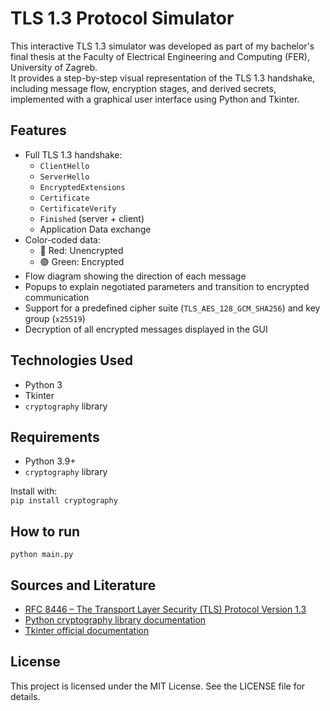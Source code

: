 # TLS 1.3 Protocol Simulator

This interactive TLS 1.3 simulator was developed as part of my bachelor's final thesis at the Faculty of Electrical Engineering and Computing (FER), University of Zagreb.  
It provides a step-by-step visual representation of the TLS 1.3 handshake, including message flow, encryption stages, and derived secrets, implemented with a graphical user interface using Python and Tkinter.


## Features

- Full TLS 1.3 handshake:
  - `ClientHello`
  - `ServerHello`
  - `EncryptedExtensions`
  - `Certificate`
  - `CertificateVerify`
  - `Finished` (server + client)
  - Application Data exchange
- Color-coded data:
  - 🔴 Red: Unencrypted
  - 🟢 Green: Encrypted
- Flow diagram showing the direction of each message
- Popups to explain negotiated parameters and transition to encrypted communication
- Support for a predefined cipher suite (`TLS_AES_128_GCM_SHA256`) and key group (`x25519`)
- Decryption of all encrypted messages displayed in the GUI

## Technologies Used

- Python 3
- Tkinter
- `cryptography` library

## Requirements

- Python 3.9+
- `cryptography` library

Install with:  
```pip install cryptography```


## How to run
```python main.py```

## Sources and Literature
- [RFC 8446 – The Transport Layer Security (TLS) Protocol Version 1.3](https://datatracker.ietf.org/doc/html/rfc8446)
- [Python cryptography library documentation](https://cryptography.io)
- [Tkinter official documentation](https://docs.python.org/3/library/tkinter.html)

## License

This project is licensed under the MIT License. See the LICENSE file for details.
